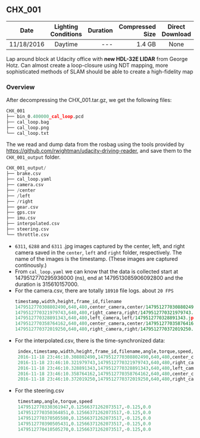 <!--
 * @Author: Shuai Wang
 * @Github: https://github.com/wsustcid
 * @Version: 1.0.0
 * @Date: 2020-05-17 20:02:12
 * @LastEditTime: 2020-07-19 16:09:42
--> 
## CHX_001
| Date | Lighting Conditions | Duration | Compressed Size | Direct Download | Torrent | MD5 |
| ---- | :------------------:| --------:| ---------------:|:---------------:|:-------:|:---:|
| 11/18/2016 | Daytime | --- | 1.4 GB | None | [Torrent](https://github.com/udacity/self-driving-car/blob/master/datasets/CHX/CHX_001.tar.gz.torrent) | df85994915c0b650332f8c187c4f178b |

Lap around block at Udacity office with **new HDL-32E LIDAR** from George Hotz. Can almost create a loop-closure using NDT mapping, more sophisticated methods of SLAM should be able to create a high-fidelity map

### Overview
After decompressing the CHX_001.tar.gz, we get the following files:
```python
CHX_001
├── bin_0.400000_cal_loop.pcd
├── cal_loop.bag
├── cal_loop.png
└── cal_loop.txt
```

The we read and dump data from the rosbag using the tools provided by <https://github.com/rwightman/udacity-driving-reader>, and save them to the `CHX_001_output` folder.
```python
CHX_001_output/
├── brake.csv
├── cal_loop.yaml
├── camera.csv
├── /center
├── /left
├── /right
├── gear.csv
├── gps.csv
├── imu.csv
├── interpolated.csv
├── steering.csv
└── throttle.csv
```
- `6311`, `6288` and  `6311` .jpg images captured by the center, left, and right camera saved in the `center`, `left` and `right` folder, respectively. The name of the images is the timestamp. (These images are captured continously.)
- From `cal_loop.yaml` we can know that the data is collected start at 1479512770295936000 (ns), end at 1479513085906092800 and the duration is 315610157000.
- For the camera.csv, there are totally `18910` file logs. about `20 FPS` 
  ```python
  timestamp,width,height,frame_id,filename
  1479512770308802490,640,480,center_camera,center/1479512770308802490.jpg
  1479512770321979743,640,480,right_camera,right/1479512770321979743.jpg
  1479512770328891343,640,480,left_camera,left/1479512770328891343.jpg
  1479512770358764162,640,480,center_camera,center/1479512770358764162.jpg
  1479512770372019250,640,480,right_camera,right/1479512770372019250.jpg
  ```
 - For the interpolated.csv, there is the time-synchronized data:
   ```python
    index,timestamp,width,height,frame_id,filename,angle,torque,speed,lat,long,alt
    2016-11-18 23:46:10.308802490,1479512770308802490,640,480,center_camera,center/1479512770308802490.jpg,0.0,0.0,0.0,0.0,0.0,0.0
    2016-11-18 23:46:10.321979743,1479512770321979743,640,480,right_camera,right/1479512770321979743.jpg,0.0,0.0,0.0,37.39973449707031,-122.108154296875,-8.727110528797837
    2016-11-18 23:46:10.328891343,1479512770328891343,640,480,left_camera,left/1479512770328891343.jpg,0.0,0.0,0.0,37.39973449707031,-122.108154296875,-8.736923517877008
    2016-11-18 23:46:10.358764162,1479512770358764162,640,480,center_camera,center/1479512770358764162.jpg,0.12566371262073517,-0.125,0.0,37.39973449707031,-122.108154296875,-8.734223107155499
    2016-11-18 23:46:10.372019250,1479512770372019250,640,480,right_camera,right/1479512770372019250.jpg,0.12566371262073517,-0.125,0.0,37.39973449707031,-122.108154296875,-8.732458351780416
   ```
 - For the steering.csv
   ```python
    timestamp,angle,torque,speed
    1479512770330361947,0.12566371262073517,-0.125,0.0
    1479512770350364851,0.12566371262073517,-0.125,0.0
    1479512770370505580,0.12566371262073517,-0.125,0.0
    1479512770390505431,0.12566371262073517,-0.125,0.0
    1479512770410505270,0.12566371262073517,-0.125,0.0
   ```
